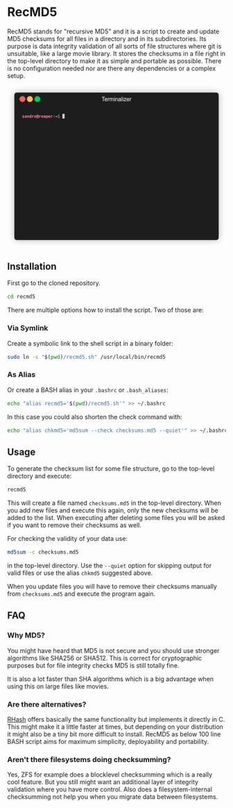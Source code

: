 # RecMD5

RecMD5 stands for "recursive MD5" and it is a script to create and update
MD5 checksums for all files in a directory and in its subdirectories. Its
purpose is data integrity validation of all sorts of file structures where git
is unsuitable, like a large movie library. It stores the checksums in a file
right in the top-level directory to make it as simple and portable as possible.
There is no configuration needed nor are there any dependencies or a complex
setup.

![RecMD5 Demonstration](recmd5.gif)

## Installation
First go to the cloned repository.
```bash
cd recmd5
```
There are multiple options how to install the script. Two of those are:

### Via Symlink
Create a symbolic link to the shell script in a binary folder:
```bash
sudo ln -s "$(pwd)/recmd5.sh" /usr/local/bin/recmd5
```

### As Alias
Or create a BASH alias in your `.bashrc` or `.bash_aliases`:
```bash
echo "alias recmd5='$(pwd)/recmd5.sh'" >> ~/.bashrc
```
In this case you could also shorten the check command with:
```bash
echo "alias chkmd5='md5sum --check checksums.md5 --quiet'" >> ~/.bashrc
```

## Usage
To generate the checksum list for some file structure, go to the top-level
directory and execute:
```bash
recmd5
```
This will create a file named `checksums.md5` in the top-level directory. When
you add new files and execute this again, only the new checksums will be
added to the list. When executing after deleting some files you will be asked
if you want to remove their checksums as well.

For checking the validity of your data use:
```bash
md5sum -c checksums.md5
```
in the top-level directory. Use the `--quiet` option for skipping output for
valid files or use the alias `chkmd5` suggested above.

When you update files you will have to remove their checksums manually from
`checksums.md5` and execute the program again.

## FAQ

### Why MD5?
You might have heard that MD5 is not secure and you should use stronger
algorithms like SHA256 or SHA512. This is correct for cryptographic purposes
but for file integrity checks MD5 is still totally fine.

It is also a lot faster than SHA algorithms which is a big advantage when using
this on large files like movies.

### Are there alternatives?
[RHash](https://github.com/rhash/RHash) offers basically the same
functionality but implements it directly in C. This might make it a little
faster at times, but depending on your distribution it might also be a tiny
bit more difficult to install. RecMD5 as below 100 line BASH script aims for
maximum simplicity, deployability and portability.

### Aren't there filesystems doing checksumming?
Yes, ZFS for example does a blocklevel checksumming which is a really cool
feature. But you still might want an additional layer of integrity validation
where you have more control. Also does a filesystem-internal checksumming not
help you when you migrate data between filesystems.
